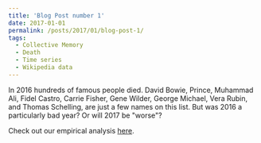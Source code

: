 ```yaml
---
title: 'Blog Post number 1'
date: 2017-01-01
permalink: /posts/2017/01/blog-post-1/
tags:
  - Collective Memory
  - Death
  - Time series
  - Wikipedia data
---
```

In 2016 hundreds of famous people died. David Bowie, Prince, Muhammad Ali, Fidel Castro, Carrie Fisher, Gene Wilder, George Michael, Vera Rubin, and Thomas Schelling, are just a few names on this list. But was 2016 a particularly bad year? Or will 2017 be "worse"?

Check out our empirical analysis <a href="https://macro.media.mit.edu/2017/" target="_blank">here</a>.

